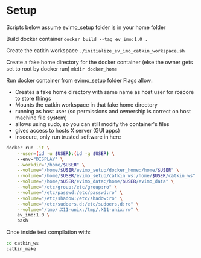 # Setup
Scripts below assume evimo_setup folder is in your home folder

Build docker container
`docker build --tag ev_imo:1.0 .`

Create the catkin workspace
`./initialize_ev_imo_catkin_workspace.sh`

Create a fake home directory for the docker container (else the owner gets set to root by docker run)
`mkdir docker_home`

Run docker container from evimo_setup folder
Flags allow:
* Creates a fake home directory with same name as host user for roscore to store things
* Mounts the catkin workspace in that fake home directory
* running as host user (so permissions and ownership is correct on host machine file system)
* allows using sudo, so you can still modify the container's files
* gives access to hosts X server (GUI apps)
* insecure, only run trusted software in here

```bash
docker run -it \
    --user=(id -u $USER):(id -g $USER) \
    --env="DISPLAY" \
    --workdir="/home/$USER" \
    --volume="/home/$USER/evimo_setup/docker_home:/home/$USER" \
    --volume="/home/$USER/evimo_setup/catkin_ws:/home/$USER/catkin_ws" \
    --volume="/home/$USER/evimo_data:/home/$USER/evimo_data" \
    --volume="/etc/group:/etc/group:ro" \
    --volume="/etc/passwd:/etc/passwd:ro" \
    --volume="/etc/shadow:/etc/shadow:ro" \
    --volume="/etc/sudoers.d:/etc/sudoers.d:ro" \
    --volume="/tmp/.X11-unix:/tmp/.X11-unix:rw" \
    ev_imo:1.0 \
    bash
```

Once inside test compilation with:
```bash
cd catkin_ws
catkin_make
```
